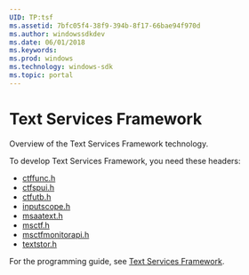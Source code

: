 ```yaml
---
UID: TP:tsf
ms.assetid: 7bfc05f4-38f9-394b-8f17-66bae94f970d
ms.author: windowssdkdev
ms.date: 06/01/2018
ms.keywords: 
ms.prod: windows
ms.technology: windows-sdk
ms.topic: portal
---
```


# Text Services Framework



Overview of the Text Services Framework technology.

To develop Text Services Framework, you need these headers:

 * [ctffunc.h](..\ctffunc\index.md)
 * [ctfspui.h](..\ctfspui\index.md)
 * [ctfutb.h](..\ctfutb\index.md)
 * [inputscope.h](..\inputscope\index.md)
 * [msaatext.h](..\msaatext\index.md)
 * [msctf.h](..\msctf\index.md)
 * [msctfmonitorapi.h](..\msctfmonitorapi\index.md)
 * [textstor.h](..\textstor\index.md)

For the programming guide, see [Text Services Framework](/windows/desktop/tsf).
